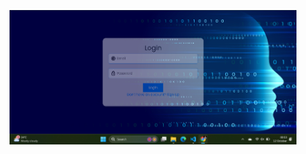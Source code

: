![Quiz Screenshot](https://github.com/Rohitjadhav7174/Roxiler-assignment-2-Quiz-App-Rohit-Jadhav-/blob/main/Screenshot%202024-10-12%20005307.png?raw=true)
